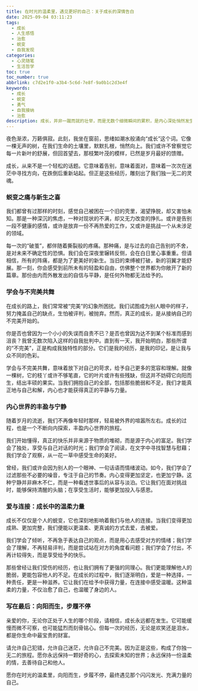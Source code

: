 ```yaml
---
title: 在时光的温柔里，遇见更好的自己：关于成长的深情告白
date: 2025-09-04 03:11:23
tags:
  - 成长
  - 人生感悟
  - 治愈
  - 蜕变
  - 自我发现
categories:
  - 心灵随笔
  - 生活哲学
toc: true
toc_number: true
abbrlink: c7d2e1f0-a3b4-5c6d-7e8f-9a0b1c2d3e4f
keywords:
  - 成长
  - 蜕变
  - 勇气
  - 自我接纳
  - 治愈
description: 成长，并非一蹴而就的壮举，而是无数个细微瞬间的累积，是内心深处悄然发生的蜕变。它有时伴随着阵痛，有时又如春风拂面般温柔。这篇文章，想与你一同探寻那些在时光里沉淀下来的感悟，那些让我们变得更坚韧、更温柔、更接近真实的自我。愿我们都能在成长的旅途中，与更好的自己不期而遇。
---
```


夜色渐浓，万籁俱寂。此刻，我坐在窗前，思绪如潮水般涌向“成长”这个词。它像一棵无声的树，在我们生命的土壤里，默默扎根，悄然向上。我们或许不曾察觉它每一片新叶的舒展，但回首望去，那枝繁叶茂的模样，已然是岁月最好的馈赠。

成长，从来不是一个轻松的话题。它意味着告别，意味着面对，意味着一次次在迷茫中寻找方向，在跌倒后重新站起。但正是这些经历，雕刻出了我们独一无二的灵魂。

### 蜕变之痛与新生之喜

我们都曾有过那样的时刻，感觉自己被困在一个旧的壳里，渴望挣脱，却又害怕未知。那是一种深沉的焦虑，一种对现状的不满，却又无力改变的挣扎。或许是告别一段不健康的感情，或许是放弃一份不再热爱的工作，又或许是挑战一个从未涉足的领域。

每一次的“破茧”，都伴随着撕裂般的疼痛。那种痛，是与过去的自己告别的不舍，是对未来不确定性的恐惧。我们会在深夜里辗转反侧，会在白日里心事重重。但请相信，所有的阵痛，都是为了更美好的新生。当旧的束缚被打破，新的羽翼才能舒展。那一刻，你会感受到前所未有的轻盈和自由，仿佛整个世界都为你敞开了新的篇章。那份由内而外散发出的自信与平静，是任何外物都无法给予的。

### 学会与不完美共舞

在成长的路上，我们常常被“完美”的幻象所困扰。我们试图成为别人眼中的样子，努力掩盖自己的缺点，生怕被评判，被抛弃。然而，真正的成长，是从接纳自己的不完美开始的。

你是否也曾因为一个小小的失误而自责不已？是否也曾因为达不到某个标准而感到沮丧？我曾无数次陷入这样的自我批判中。直到有一天，我开始明白，那些所谓的“不完美”，正是构成我独特性的部分。它们是我的经历，是我的印记，是让我与众不同的色彩。

学会与不完美共舞，意味着放下对自己的苛求，给予自己更多的宽容和理解。就像一棵树，它的枝丫或许不够笔直，它的叶片或许有些残缺，但这并不妨碍它向阳而生，结出丰硕的果实。当我们拥抱自己的全部，包括那些脆弱和不足，我们才能真正地与自己和解，内心也才能获得真正的平静与力量。

### 内心世界的丰盈与宁静

随着岁月的流逝，我们不再像年轻时那样，轻易被外界的喧嚣所左右。成长的过程，也是一个不断向内探索，丰盈内心世界的旅程。

我们开始懂得，真正的快乐并非来源于物质的堆砌，而是源于内心的富足。我们学会了独处，享受与自己对话的时光；我们学会了阅读，在文字中寻找智慧与慰藉；我们学会了观察，从一花一草中感受生命的美好。

曾经，我们或许会因为别人的一个眼神、一句话语而情绪波动。如今，我们学会了过滤那些不必要的噪音，专注于自己的节奏。内心变得更加坚定，也更加宁静。这种宁静并非麻木不仁，而是一种看透世事后的从容与淡泊。它让我们在面对挑战时，能够保持清醒的头脑；在享受生活时，能够更加投入与感恩。

### 爱与连接：成长中的温柔力量

成长不仅仅是个人的蜕变，它也深刻地影响着我们与他人的连接。当我们变得更加成熟、更加完整，我们便能以更温柔、更真诚的方式去爱，去被爱。

我们学会了倾听，不再急于表达自己的观点，而是用心去感受对方的情绪；我们学会了理解，不再轻易评判，而是尝试站在对方的角度看问题；我们学会了付出，不再计较得失，而是享受给予的快乐。

那些曾经让我们受伤的经历，也让我们拥有了更强的同理心。我们更能理解他人的脆弱，更能包容他人的不足。在成长的过程中，我们逐渐明白，爱是一种选择，一种责任，更是一种滋养。它让我们在给予中获得力量，在连接中感受温暖。这种温柔的力量，不仅治愈了自己，也温暖了身边的人。

### 写在最后：向阳而生，步履不停

亲爱的你，无论你正处于人生的哪个阶段，请相信，成长永远都在发生。它可能缓慢而微不可察，也可能猛烈而刻骨铭心。但每一次的经历，无论是欢笑还是泪水，都是你生命中最宝贵的财富。

请允许自己犯错，允许自己迷茫，允许自己不完美。因为正是这些，构成了你独一无二的旅程。愿你永远保持一颗好奇的心，去探索未知的世界；永远保持一份温柔的情，去善待自己和他人。

愿你在时光的温柔里，向阳而生，步履不停，最终遇见那个闪闪发光、充满力量的自己。